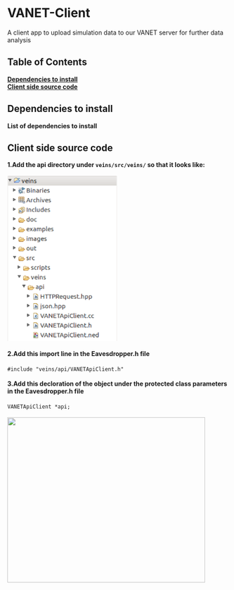 # VANET-Client
A client app to upload simulation data to our VANET server for further data analysis
## Table of Contents
**[Dependencies to install](#Dependencies-to-install)** <br>
**[Client side source code](#Client-side-source-code)** <br>

## Dependencies to install
**List of dependencies to install**

## Client side source code
**1.Add the api directory under ```veins/src/veins/``` so that it looks like:** <br/><br/>
<img src="./images/apiDirectoryTree.png" width=250 height=375/> <br/><br/>
**2.Add this import line in the Eavesdropper.h file** <br/><br/>
``` #include "veins/api/VANETApiClient.h" ``` <br/><br/>
**3.Add this decloration of the object under the protected class parameters in the Eavesdropper.h file** <br/><br/>
``` VANETApiClient *api; ``` <br/><br/>
<img src="./images/eavesdropperhSourceCode.png" width=450 height=375/> <br/><br/>
